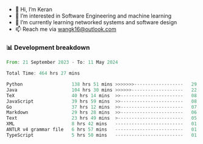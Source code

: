 - 👋 Hi, I’m Keran
- 👀 I’m interested in Software Engineering and machine learning
- 🌱 I’m currently learning networked systems and software design
- 📫 Reach me via wangk16@outlook.com


###  📊 Development breakdown
<!--START_SECTION:waka-->

```rust
From: 21 September 2023 - To: 11 May 2024

Total Time: 464 hrs 27 mins

Python                  138 hrs 51 mins >>>>>>>------------------   29.68 %
Java                    104 hrs 30 mins >>>>>>-------------------   22.34 %
TeX                     40 hrs 14 mins  >>-----------------------   08.60 %
JavaScript              39 hrs 59 mins  >>-----------------------   08.55 %
Go                      37 hrs 12 mins  >>-----------------------   07.95 %
Markdown                29 hrs 28 mins  >>-----------------------   06.30 %
Text                    23 hrs 49 mins  >------------------------   05.09 %
XML                     8 hrs 42 mins   -------------------------   01.86 %
ANTLR v4 grammar file   6 hrs 57 mins   -------------------------   01.49 %
TypeScript              5 hrs 50 mins   -------------------------   01.25 %
```

<!--END_SECTION:waka-->

<!---
keran-w/keran-w is a ✨ special ✨ repository because its `README.md` (this file) appears on your GitHub profile.
You can click the Preview link to take a look at your changes.
--->
